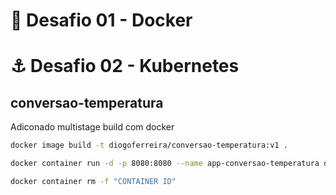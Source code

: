 # 🐳 Desafio 01 - Docker

# ⚓ Desafio 02 - Kubernetes

## conversao-temperatura

Adiconado multistage build com docker
``` sh
docker image build -t diogoferreira/conversao-temperatura:v1 .
```

``` sh
docker container run -d -p 8080:8080 --name app-conversao-temperatura diogoferreira/conversao-temperatura:v1
```

``` sh
docker container rm -f "CONTAINER ID"
```